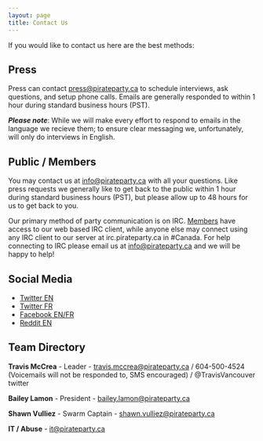 ```yaml
---
layout: page
title: Contact Us
---
```


If you would like to contact us here are the best methods:

## Press

Press can contact press@pirateparty.ca to schedule interviews, ask questions, and setup phone calls. Emails are generally responded to within 1 hour during standard business hours (PST). 

***Please note***: While we will make every effort to respond to emails in the language we recieve them; to ensure clear messaging we, unfortunately, will only do interviews in English. 

## Public / Members

You may contact us at info@pirateparty.ca with all your questions. Like press requests we generally like to get back to the public within 1 hour during standard business hours (PST), but please allow up to 48 hours for us to get back to you.

Our primary method of party communication is on IRC. [Members](https://sso.pirateparty.ca) have access to our web based IRC client, while anyone else may connect using any IRC client to our server at irc.pirateparty.ca in #Canada. For help connecting to IRC please email us at info@pirateparty.ca and we will be happy to help! 

## Social Media

* [Twitter EN](https://twitter.com/piratepartyca)
* [Twitter FR](https://twitter.com/partipirateca)
* [Facebook EN/FR](https://facebook.com/piratepartyca)
* [Reddit EN](https://reddit.com/r/piratepartyca)

## Team Directory

**Travis McCrea** - Leader - travis.mccrea@pirateparty.ca / 604-500-4524 (Voicemails will not be responded to, SMS encouraged) / @TravisVancouver twitter

**Bailey Lamon** - President - bailey.lamon@pirateparty.ca 

**Shawn Vulliez** - Swarm Captain - shawn.vulliez@pirateparty.ca

**IT / Abuse** - it@pirateparty.ca